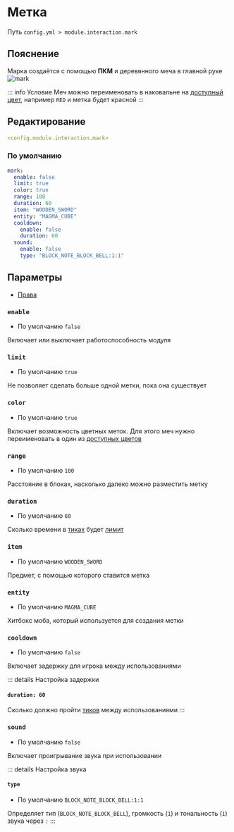 # Метка
Путь `config.yml > module.interaction.mark`

## Пояснение
Марка создаётся c помощью **ПКМ** и деревянного меча в главной руке
![mark](/mark.gif)

::: info Условие
Меч можно переименовать в наковальне на [доступный цвет](#доступные-цвета), например `RED` и метка будет красной
:::

## Редактирование
```yaml
<config.module.interaction.mark>
```

### По умолчанию
```yaml
mark:
  enable: false
  limit: true
  color: true
  range: 100
  duration: 60
  item: "WOODEN_SWORD"
  entity: "MAGMA_CUBE"
  cooldown:
    enable: false
    duration: 60
  sound:
    enable: false
    type: "BLOCK_NOTE_BLOCK_BELL:1:1"
```

## Параметры

- [Права](/ru/permissions/module/interaction/mark/)

### `enable`
- По умолчанию `false`

Включает или выключает работоспособность модуля

### `limit`
- По умолчанию `true`

Не позволяет сделать больше одной метки, пока она существует

### `color`
- По умолчанию `true`

Включает возможность цветных меток. Для этого меч нужно переименовать в один из [доступных цветов](#доступные-цвета)

### `range`
- По умолчанию `100`

Расстояние в блоках, насколько далеко можно разместить метку

### `duration`
- По умолчанию `60`

Сколько времени в [тиках](https://ru.minecraft.wiki/w/%D0%A2%D0%B0%D0%BA%D1%82) будет [лимит](#limit)

### `item`
- По умолчанию `WOODEN_SWORD`

Предмет, с помощью которого ставится метка

### `entity`
- По умолчанию `MAGMA_CUBE`

Хитбокс моба, который используется для создания метки

### `cooldown`
- По умолчанию `false`

Включает задержку для игрока между использованиями

::: details Настройка задержки
#### `duration: 60`

Сколько должно пройти [тиков](https://ru.minecraft.wiki/w/%D0%A2%D0%B0%D0%BA%D1%82) между использованиями
:::

### `sound`
- По умолчанию `false`

Включает проигрывание звука при использовании

::: details Настройка звука
#### `type`
- По умолчанию `BLOCK_NOTE_BLOCK_BELL:1:1`

Определяет тип (`BLOCK_NOTE_BLOCK_BELL`), громкость (`1`) и тональность (`1`) звука через `:`
:::

<!--@include: @/ru/parts/color.md-->